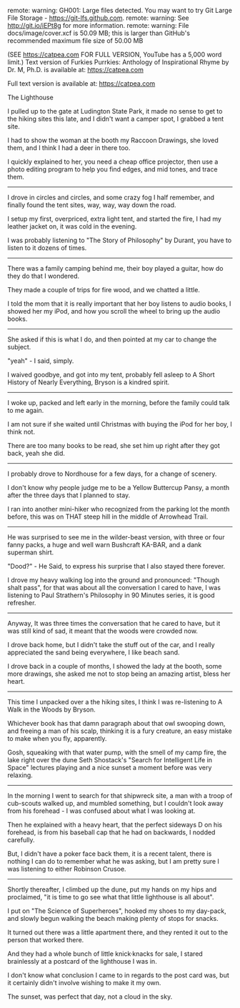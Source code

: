 remote: warning: GH001: Large files detected. You may want to try Git Large File Storage - https://git-lfs.github.com.
remote: warning: See http://git.io/iEPt8g for more information.
remote: warning: File docs/image/cover.xcf is 50.09 MB; this is larger than GitHub's recommended maximum file size of 50.00 MB

(SEE https://catpea.com FOR FULL VERSION, YouTube has a 5,000 word limit.)
Text version of Furkies Purrkies: Anthology of Inspirational Rhyme by Dr. M, Ph.D. is available at: https://catpea.com


Full text version is available at: https://catpea.com

The Lighthouse

I pulled up to the gate at Ludington State Park,
it made no sense to get to the hiking sites this late, and I didn't want a camper spot, I grabbed a tent site.

I had to show the woman at the booth my Raccoon Drawings,
she loved them, and I think I had a deer in there too.

I quickly explained to her,
you need a cheap office projector, then use a photo editing program to help you find edges, and mid tones, and trace them.

---

I drove in circles and circles, and some crazy fog I half remember,
and finally found the tent sites, way, way, way down the road.

I setup my first, overpriced, extra light tent, and started the fire,
I had my leather jacket on, it was cold in the evening.

I was probably listening to "The Story of Philosophy" by Durant,
you have to listen to it dozens of times.

---

There was a family camping behind me, their boy played a guitar,
how do they do that I wondered.

They made a couple of trips for fire wood,
and we chatted a little.

I told the mom that it is really important that her boy listens to audio books,
I showed her my iPod, and how you scroll the wheel to bring up the audio books.

---

She asked if this is what I do,
and then pointed at my car to change the subject.

"yeah" - I said,
simply.

I waived goodbye, and got into my tent,
probably fell asleep to A Short History of Nearly Everything, Bryson is a kindred spirit.

---

I woke up, packed and left early in the morning,
before the family could talk to me again.

I am not sure if she waited until Christmas with buying the iPod for her boy,
I think not.

There are too many books to be read,
she set him up right after they got back, yeah she did.

---

I probably drove to Nordhouse for a few days,
for a change of scenery.

I don't know why people judge me to be a Yellow Buttercup Pansy,
a month after the three days that I planned to stay.

I ran into another mini-hiker who recognized from the parking lot the month before,
this was on THAT steep hill in the middle of Arrowhead Trail.

---

He was surprised to see me in the wilder-beast version,
with three or four fanny packs, a huge and well warn Bushcraft KA-BAR, and a dank superman shirt.

"Dood?" - He Said,
to express his surprise that I also stayed there forever.

I drove my heavy walking log into the ground and pronounced:
"Though shalt pass", for that was about all the conversation I cared to have, I was listening to Paul Strathern's Philosophy in 90 Minutes series, it is good refresher.

---

Anyway, It was three times the conversation that he cared to have,
but it was still kind of sad, it meant that the woods were crowded now.

I drove back home, but I didn't take the stuff out of the car,
and I really appreciated the sand being everywhere, I like beach sand.

I drove back in a couple of months, I showed the lady at the booth, some more drawings,
she asked me not to stop being an amazing artist, bless her heart.

---

This time I unpacked over a the hiking sites,
I think I was re-listening to A Walk in the Woods by Bryson.

Whichever book has that damn paragraph about that owl swooping down,
and freeing a man of his scalp, thinking it is a fury creature, an easy mistake to make when you fly, apparently.

Gosh, squeaking with that water pump,
with the smell of my camp fire, the lake right over the dune Seth Shostack's "Search for Intelligent Life in Space" lectures playing and a nice sunset a moment before was very relaxing.

---

In the morning I went to search for that shipwreck site, a man with a troop of cub-scouts walked up,
and mumbled something, but I couldn't look away from his forehead - I was confused about what I was looking at.

Then he explained with a heavy heart, that the perfect sideways D on his forehead,
is from his baseball cap that he had on backwards, I nodded carefully.

But, I didn't have a poker face back them, it is a recent talent,
there is nothing I can do to remember what he was asking, but I am pretty sure I was listening to either Robinson Crusoe.

---

Shortly thereafter, I climbed up the dune,
put my hands on my hips and proclaimed, "it is time to go see what that little lighthouse is all about".

I put on "The Science of Superheroes", hooked my shoes to my day-pack,
and slowly begun walking the beach making plenty of stops for snacks.

It turned out there was a little apartment there,
and they rented it out to the person that worked there.


And they had a whole bunch of little knick·knacks for sale,
I stared brainlessly at a postcard of the lighthouse I was in.

I don't know what conclusion I came to in regards to the post card was,
but it certainly didn't involve wishing to make it my own.

The sunset,
was perfect that day, not a cloud in the sky.
